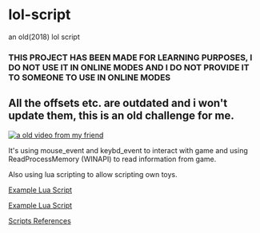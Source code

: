 # lol-script
 an old(2018) lol script


### THIS PROJECT HAS BEEN MADE FOR LEARNING PURPOSES, I DO NOT USE IT IN ONLINE MODES AND I DO NOT PROVIDE IT TO SOMEONE TO USE IN ONLINE MODES

## All the offsets etc. are outdated and i won't update them, this is an old challenge for me.


[![a old video from my friend](https://i.imgur.com/MqrblXc.jpg)](https://www.youtube.com/watch?v=XWCuZ-9QSnY)


It's using mouse_event and keybd_event to interact with game and using ReadProcessMemory (WINAPI) to read information from game.


Also using lua scripting to allow scripting own toys.

[Example Lua Script](https://github.com/frekons/lol-script/blob/master/Example.lua)

[Example Lua Script](https://github.com/frekons/lol-script/blob/master/XuacsInItsWay/orbwalker.lua)

[Scripts References](https://github.com/frekons/lol-script/blob/master/References.txt)




